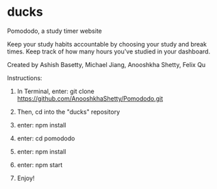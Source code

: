 # ducks

Pomododo, a study timer website

Keep your study habits accountable by choosing your study and break times. Keep track of how many hours you've studied in your dashboard.

Created by Ashish Basetty, Michael Jiang, Anooshkha Shetty, Felix Qu


Instructions:
1. In Terminal, enter:
git clone https://github.com/AnooshkhaShetty/Pomododo.git

2. Then, cd into the "ducks" repository

3. enter: npm install

4. enter: cd pomododo

5. enter: npm install

6. enter: npm start

7. Enjoy!
